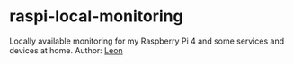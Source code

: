 # raspi-local-monitoring
Locally available monitoring for my Raspberry Pi 4 and some services and devices at home.
Author: [Leon](https://github.com/MGleonMG)